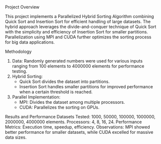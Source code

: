 Project Overview

This project implements a Parallelized Hybrid Sorting Algorithm combining Quick Sort and Insertion Sort for efficient handling of large datasets. The hybrid approach leverages the divide-and-conquer technique of Quick Sort with the simplicity and efficiency of Insertion Sort for smaller partitions. Parallelization using MPI and CUDA further optimizes the sorting process for big data applications.

Methodology
1. Data: Randomly generated numbers were used for various inputs ranging from 100 elements to 4000000 elements for performance testing.
2. Hybrid Sorting:
   * Quick Sort divides the dataset into partitions.
   * Insertion Sort handles smaller partitions for improved performance when a certain threshold is reached.
3. Parallel Implementation:
   * MPI: Divides the dataset among multiple processors.
   * CUDA: Parallelizes the sorting on GPUs.
  

Results and Performance
Datasets Tested: 1000, 50000, 100000, 1000000, 2000000, 4000000 elements.
Processors: 4, 8, 16, 24.
Performance Metrics: Execution time, speedup, efficiency.
Observations: MPI showed better performance for smaller datasets, while CUDA excelled for massive data sizes.
